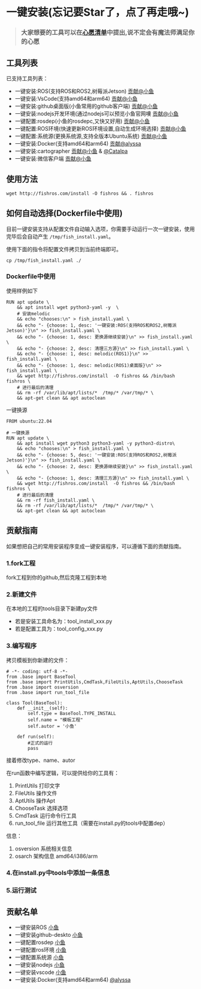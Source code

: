 # 一键安装(忘记要Star了，点了再走哦~)

> ### 大家想要的工具可以在[心愿清单](https://github.com/fishros/install/issues/2)中提出,说不定会有魔法师满足你的心愿

## 工具列表

已支持工具列表：

- 一键安装:ROS(支持ROS和ROS2,树莓派Jetson)  [贡献@小鱼](https://github.com/fishros)
- 一键安装:VsCode(支持amd64和arm64)  [贡献@小鱼](https://github.com/fishros)
- 一键安装:github桌面版(小鱼常用的github客户端)  [贡献@小鱼](https://github.com/fishros)
- 一键安装:nodejs开发环境(通过nodejs可以预览小鱼官网噢  [贡献@小鱼](https://github.com/fishros)
- 一键配置:rosdep(小鱼的rosdepc,又快又好用)  [贡献@小鱼](https://github.com/fishros)
- 一键配置:ROS环境(快速更新ROS环境设置,自动生成环境选择)  [贡献@小鱼](https://github.com/fishros)
- 一键配置:系统源(更换系统源,支持全版本Ubuntu系统)  [贡献@小鱼](https://github.com/fishros)
- 一键安装:Docker(支持amd64和arm64)  [贡献@alyssa](https://github.com/alyssa1024)
- 一键安装:cartographer  [贡献@小鱼](https://github.com/fishros) & [@Catalpa](https://github.com/Y-zi)
- 一键安装:微信客户端  [贡献@小鱼](https://github.com/fishros)



## 使用方法
```
wget http://fishros.com/install -O fishros && . fishros
```

## 如何自动选择(Dockerfile中使用)

目前一键安装支持从配置文件自动输入选项，你需要手动运行一次一键安装，使用完毕后会自动产生 `/tmp/fish_install.yaml`。

使用下面的指令将配置文件拷贝到当前终端即可。

```
cp /tmp/fish_install.yaml ./
```

### Dockerfile中使用

使用样例如下

```
RUN apt update \ 
    && apt install wget python3-yaml -y  \
    # 安装melodic
    && echo "chooses:\n" > fish_install.yaml \
    && echo "- {choose: 1, desc: '一键安装:ROS(支持ROS和ROS2,树莓派Jetson)'}\n" >> fish_install.yaml \
    && echo "- {choose: 1, desc: 更换源继续安装}\n" >> fish_install.yaml \
    && echo "- {choose: 2, desc: 清理三方源}\n" >> fish_install.yaml \
    && echo "- {choose: 1, desc: melodic(ROS1)}\n" >> fish_install.yaml \
    && echo "- {choose: 1, desc: melodic(ROS1)桌面版}\n" >> fish_install.yaml \
    && wget http://fishros.com/install  -O fishros && /bin/bash fishros \
    # 进行最后的清理
    && rm -rf /var/lib/apt/lists/*  /tmp/* /var/tmp/* \
    && apt-get clean && apt autoclean 
```
一键换源

```
FROM ubuntu:22.04

# 一键换源
RUN apt update \
    && apt install wget python3 python3-yaml -y python3-distro\
    && echo "chooses:\n" > fish_install.yaml \
    && echo "- {choose: 5, desc: '一键安装:ROS(支持ROS和ROS2,树莓派Jetson)'}\n" >> fish_install.yaml \
    && echo "- {choose: 2, desc: 更换源继续安装}\n" >> fish_install.yaml \
    && echo "- {choose: 1, desc: 清理三方源}\n" >> fish_install.yaml \
    && wget http://fishros.com/install  -O fishros && /bin/bash fishros \
    # 进行最后的清理
    && rm -rf fish_install.yaml \
    && rm -rf /var/lib/apt/lists/*  /tmp/* /var/tmp/* \
    && apt-get clean && apt autoclean 
```

## 贡献指南

如果想把自己的常用安装程序变成一键安装程序，可以遵循下面的贡献指南。

### 1.fork工程

fork工程到你的github,然后克隆工程到本地

### 2.新建文件

在本地的工程的tools目录下新建py文件

- 若是安装工具命名为：tool_install_xxx.py
- 若是配置工具为：tool_config_xxx.py

### 3.编写程序

拷贝模板到你新建的文件：

```
# -*- coding: utf-8 -*-
from .base import BaseTool
from .base import PrintUtils,CmdTask,FileUtils,AptUtils,ChooseTask
from .base import osversion
from .base import run_tool_file

class Tool(BaseTool):
    def __init__(self):
        self.type = BaseTool.TYPE_INSTALL
        self.name = "模板工程"
        self.autor = '小鱼'

    def run(self):
        #正式的运行
        pass
```

接着修改type、name、autor

在run函数中编写逻辑，可以提供给你的工具有：
1. PrintUtils 打印文字
2. FileUtils 操作文件
3. AptUtils 操作Apt
4. ChooseTask 选择选项
5. CmdTask 运行命令行工具
6. run_tool_file 运行其他工具（需要在install.py的tools中配置dep）

信息：
1. osversion 系统相关信息
2. osarch 架构信息 amd64/i386/arm

### 4.在install.py中tools中添加一条信息

### 5.运行测试


## 贡献名单

- 一键安装ROS [小鱼](https://github.com/fishros)
- 一键安装github-deskto [小鱼](https://github.com/fishros)
- 一键配置rosdep [小鱼](https://github.com/fishros)
- 一键配置ros环境 [小鱼](https://github.com/fishros)
- 一键配置系统源 [小鱼](https://github.com/fishros)
- 一键安装nodejs [小鱼](https://github.com/fishros)
- 一键安装vscode [小鱼](https://github.com/fishros)
- 一键安装:Docker(支持amd64和arm64) [@alyssa](https://github.com/alyssa1024)
